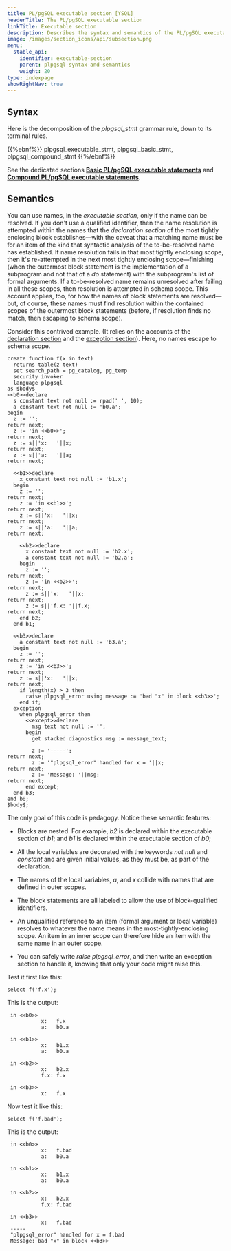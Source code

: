 ```yaml
---
title: PL/pgSQL executable section [YSQL]
headerTitle: The PL/pgSQL executable section
linkTitle: Executable section
description: Describes the syntax and semantics of the PL/pgSQL executable section. [YSQL].
image: /images/section_icons/api/subsection.png
menu:
  stable_api:
    identifier: executable-section
    parent: plpgsql-syntax-and-semantics
    weight: 20
type: indexpage
showRightNav: true
---
```


## Syntax

Here is the decomposition of the _plpgsql_stmt_ grammar rule, down to its terminal rules.

{{%ebnf%}}
  plpgsql_executable_stmt,
  plpgsql_basic_stmt,
  plpgsql_compound_stmt
{{%/ebnf%}}

See the dedicated sections **[Basic PL/pgSQL executable statements](./basic-statements/)** and **[Compound PL/pgSQL executable statements](./compound-statements/)**.

## Semantics

You can use names, in the _executable section_, only if the name can be resolved. If you don't use a qualified identifier, then the name resolution is attempted within the names that the _declaration section_ of the most tightly enclosing block establishes—with the caveat that a matching name must be for an item of the kind that syntactic analysis of the to-be-resolved name has established. If name resolution fails in that most tightly enclosing scope, then it's re-attempted in the next most tightly enclosing scope—finishing (when the outermost block statement is the implementation of a subprogram and not that of a _do_ statement) with the subprogram's list of formal arguments. If a to-be-resolved name remains unresolved after failing in all these scopes, then resolution is attempted in schema scope. This account applies, too, for how the names of block statements are resolved—but, of course, these names must find resolution within the contained scopes of the outermost block statements (before, if resolution finds no match, then escaping to schema scope).

Consider this contrived example. (It relies on the accounts of the [declaration section](../declaration-section) and the [exception section](../exception-section)). Here, no names escape to schema scope.

```plpgsql
create function f(x in text)
  returns table(z text)
  set search_path = pg_catalog, pg_temp
  security invoker
  language plpgsql
as $body$
<<b0>>declare
  s constant text not null := rpad(' ', 10);
  a constant text not null := 'b0.a';
begin
  z := '';                                                            return next;
  z := 'in <<b0>>';                                                   return next;
  z := s||'x:   '||x;                                                 return next;
  z := s||'a:   '||a;                                                 return next;

  <<b1>>declare
    x constant text not null := 'b1.x';
  begin
    z := '';                                                          return next;
    z := 'in <<b1>>';                                                 return next;
    z := s||'x:   '||x;                                               return next;
    z := s||'a:   '||a;                                               return next;

    <<b2>>declare
      x constant text not null := 'b2.x';
      a constant text not null := 'b2.a';
    begin
      z := '';                                                        return next;
      z := 'in <<b2>>';                                               return next;
      z := s||'x:   '||x;                                             return next;
      z := s||'f.x: '||f.x;                                           return next;
    end b2;
  end b1;

  <<b3>>declare
    a constant text not null := 'b3.a';
  begin
    z := '';                                                          return next;
    z := 'in <<b3>>';                                                 return next;
    z := s||'x:   '||x;                                               return next;
    if length(x) > 3 then
      raise plpgsql_error using message := 'bad "x" in block <<b3>>';
    end if;
  exception
    when plpgsql_error then
      <<except>>declare
        msg text not null := '';
      begin
        get stacked diagnostics msg := message_text;

        z := '-----';                                                 return next;
        z := '"plpgsql_error" handled for x = '||x;                   return next;
        z := 'Message: '||msg;                                        return next;
      end except;
  end b3;
end b0;
$body$;
```

The only goal of this code is pedagogy. Notice these semantic features:

- Blocks are nested. For example, _b2_ is declared within the executable section of _b1_; and _b1_ is declared within the executable section of _b0_; 

- All the local variables are decorated with the keywords _not null_ and _constant_ and are given initial values, as they must be, as part of the declaration.

- The names of the local variables, _a_, and _x_ collide with names that are defined in outer scopes.

- The block statements are all labeled to allow the use of block-qualified identifiers.

- An unqualified reference to an item (formal argument or local variable) resolves to whatever the name means in the most-tightly-enclosing scope. An item in an inner scope can therefore hide an item with the same name in an outer scope.

- You can safely write _raise plpgsql_error_, and then write an exception section to handle it, knowing that only your code might raise this.


Test it first like this:

```plpgsql
select f('f.x');
```

This is the output:

```output
 in <<b0>>
           x:   f.x
           a:   b0.a
 
 in <<b1>>
           x:   b1.x
           a:   b0.a
 
 in <<b2>>
           x:   b2.x
           f.x: f.x
 
 in <<b3>>
           x:   f.x
```

Now test it like this:

```plpgsql
select f('f.bad');
```

This is the output:

```output
 in <<b0>>
           x:   f.bad
           a:   b0.a
 
 in <<b1>>
           x:   b1.x
           a:   b0.a
 
 in <<b2>>
           x:   b2.x
           f.x: f.bad
 
 in <<b3>>
           x:   f.bad
 -----
 "plpgsql_error" handled for x = f.bad
 Message: bad "x" in block <<b3>>
```
